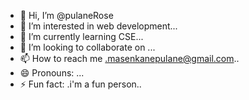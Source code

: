 - 👋 Hi, I’m @pulaneRose
- 👀 I’m interested in web development...
- 🌱 I’m currently learning CSE...
- 💞️ I’m looking to collaborate on ...
- 📫 How to reach me .masenkanepulane@gmail.com..
- 😄 Pronouns: ...
- ⚡ Fun fact: .i'm a fun person..

<!---
pulaneRose/pulaneRose is a ✨ special ✨ repository because its `README.md` (this file) appears on your GitHub profile.
You can click the Preview link to take a look at your changes.
--->
